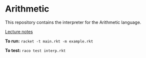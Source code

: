 # Arithmetic

This repository contains the interpreter for the Arithmetic language.

[Lecture notes](https://sankhs.com/eecs662/notes/04-arithmetic/)

**To run:** `racket -t main.rkt -m example.rkt`

**To test:** `raco test interp.rkt`
